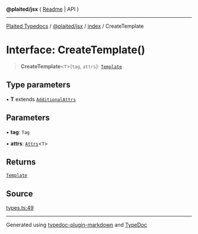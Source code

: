 **@plaited/jsx** ( [Readme](../../README.md) \| API )

***

[Plaited Typedocs](../../../../modules.md) / [@plaited/jsx](../../modules.md) / [index](../README.md) / CreateTemplate

# Interface: CreateTemplate()

> **CreateTemplate**\<`T`\>(`tag`, `attrs`): [`Template`](../type-aliases/Template.md)

## Type parameters

▪ **T** extends [`AdditionalAttrs`](AdditionalAttrs.md)

## Parameters

▪ **tag**: `Tag`

▪ **attrs**: [`Attrs`](../type-aliases/Attrs.md)\<`T`\>

## Returns

[`Template`](../type-aliases/Template.md)

## Source

[types.ts:49](https://github.com/plaited/plaited/blob/d85458a/libs/jsx/src/types.ts#L49)

***

Generated using [typedoc-plugin-markdown](https://www.npmjs.com/package/typedoc-plugin-markdown) and [TypeDoc](https://typedoc.org/)
